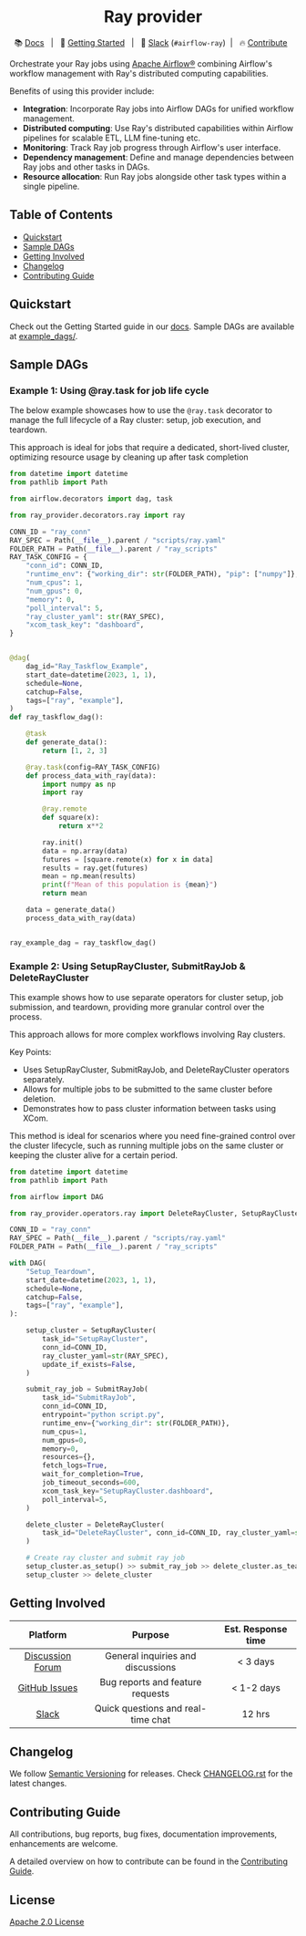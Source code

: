 <h1 align="center">
  Ray provider
</h1>

<div align="center">

:books: [Docs](https://astronomer.github.io/astro-provider-ray/) &nbsp; | &nbsp; :rocket: [Getting Started](https://astronomer.github.io/astro-provider-ray/getting_started/setup.html) &nbsp; | &nbsp; :speech_balloon: [Slack](https://join.slack.com/t/apache-airflow/shared_invite/zt-2nsw28cw1-Lw4qCS0fgme4UI_vWRrwEQ) (``#airflow-ray``)&nbsp; | &nbsp; :fire: [Contribute](https://astronomer.github.io/astro-provider-ray/CONTRIBUTING.html) &nbsp;

</div>

Orchestrate your Ray jobs using [Apache Airflow®](https://airflow.apache.org/) combining Airflow's workflow management with Ray's distributed computing capabilities.

Benefits of using this provider include:
- **Integration**: Incorporate Ray jobs into Airflow DAGs for unified workflow management.
- **Distributed computing**: Use Ray's distributed capabilities within Airflow pipelines for scalable ETL, LLM fine-tuning etc.
- **Monitoring**: Track Ray job progress through Airflow's user interface.
- **Dependency management**: Define and manage dependencies between Ray jobs and other tasks in DAGs.
- **Resource allocation**: Run Ray jobs alongside other task types within a single pipeline.


## Table of Contents
- [Quickstart](#quickstart)
- [Sample DAGs](#sample-dags)
- [Getting Involved](#getting-involved)
- [Changelog](#changelog)
- [Contributing Guide](#contributing-guide)

## Quickstart
Check out the Getting Started guide in our [docs](https://astronomer.github.io/astro-provider-ray/getting_started/setup.html). Sample DAGs are available at [example_dags/](https://github.com/astronomer/astro-provider-ray/tree/main/example_dags).

## Sample DAGs

### Example 1: Using @ray.task for job life cycle
The below example showcases how to use the ``@ray.task`` decorator to manage the full lifecycle of a Ray cluster: setup, job execution, and teardown.

This approach is ideal for jobs that require a dedicated, short-lived cluster, optimizing resource usage by cleaning up after task completion

```python
from datetime import datetime
from pathlib import Path

from airflow.decorators import dag, task

from ray_provider.decorators.ray import ray

CONN_ID = "ray_conn"
RAY_SPEC = Path(__file__).parent / "scripts/ray.yaml"
FOLDER_PATH = Path(__file__).parent / "ray_scripts"
RAY_TASK_CONFIG = {
    "conn_id": CONN_ID,
    "runtime_env": {"working_dir": str(FOLDER_PATH), "pip": ["numpy"]},
    "num_cpus": 1,
    "num_gpus": 0,
    "memory": 0,
    "poll_interval": 5,
    "ray_cluster_yaml": str(RAY_SPEC),
    "xcom_task_key": "dashboard",
}


@dag(
    dag_id="Ray_Taskflow_Example",
    start_date=datetime(2023, 1, 1),
    schedule=None,
    catchup=False,
    tags=["ray", "example"],
)
def ray_taskflow_dag():

    @task
    def generate_data():
        return [1, 2, 3]

    @ray.task(config=RAY_TASK_CONFIG)
    def process_data_with_ray(data):
        import numpy as np
        import ray

        @ray.remote
        def square(x):
            return x**2

        ray.init()
        data = np.array(data)
        futures = [square.remote(x) for x in data]
        results = ray.get(futures)
        mean = np.mean(results)
        print(f"Mean of this population is {mean}")
        return mean

    data = generate_data()
    process_data_with_ray(data)


ray_example_dag = ray_taskflow_dag()
```
### Example 2: Using SetupRayCluster, SubmitRayJob & DeleteRayCluster
This example shows how to use separate operators for cluster setup, job submission, and teardown, providing more granular control over the process.

This approach allows for more complex workflows involving Ray clusters.

Key Points:

- Uses SetupRayCluster, SubmitRayJob, and DeleteRayCluster operators separately.
- Allows for multiple jobs to be submitted to the same cluster before deletion.
- Demonstrates how to pass cluster information between tasks using XCom.

This method is ideal for scenarios where you need fine-grained control over the cluster lifecycle, such as running multiple jobs on the same cluster or keeping the cluster alive for a certain period.

```python
from datetime import datetime
from pathlib import Path

from airflow import DAG

from ray_provider.operators.ray import DeleteRayCluster, SetupRayCluster, SubmitRayJob

CONN_ID = "ray_conn"
RAY_SPEC = Path(__file__).parent / "scripts/ray.yaml"
FOLDER_PATH = Path(__file__).parent / "ray_scripts"

with DAG(
    "Setup_Teardown",
    start_date=datetime(2023, 1, 1),
    schedule=None,
    catchup=False,
    tags=["ray", "example"],
):

    setup_cluster = SetupRayCluster(
        task_id="SetupRayCluster",
        conn_id=CONN_ID,
        ray_cluster_yaml=str(RAY_SPEC),
        update_if_exists=False,
    )

    submit_ray_job = SubmitRayJob(
        task_id="SubmitRayJob",
        conn_id=CONN_ID,
        entrypoint="python script.py",
        runtime_env={"working_dir": str(FOLDER_PATH)},
        num_cpus=1,
        num_gpus=0,
        memory=0,
        resources={},
        fetch_logs=True,
        wait_for_completion=True,
        job_timeout_seconds=600,
        xcom_task_key="SetupRayCluster.dashboard",
        poll_interval=5,
    )

    delete_cluster = DeleteRayCluster(
        task_id="DeleteRayCluster", conn_id=CONN_ID, ray_cluster_yaml=str(RAY_SPEC)
    )

    # Create ray cluster and submit ray job
    setup_cluster.as_setup() >> submit_ray_job >> delete_cluster.as_teardown()
    setup_cluster >> delete_cluster
```

## Getting Involved

| Platform | Purpose | Est. Response time |
|:---:|:---:|:---:|
| [Discussion Forum](https://github.com/astronomer/astro-provider-ray/discussions) | General inquiries and discussions | < 3 days |
| [GitHub Issues](https://github.com/astronomer/astro-provider-ray/issues) | Bug reports and feature requests | < 1-2 days |
| [Slack](https://join.slack.com/t/apache-airflow/shared_invite/zt-2nsw28cw1-Lw4qCS0fgme4UI_vWRrwEQ) | Quick questions and real-time chat | 12 hrs |

## Changelog
We follow [Semantic Versioning](https://semver.org/) for releases. Check [CHANGELOG.rst](https://github.com/astronomer/astro-provider-ray/blob/main/CHANGELOG.rst) for the latest changes.

## Contributing Guide
All contributions, bug reports, bug fixes, documentation improvements, enhancements are welcome.

A detailed overview on how to contribute can be found in the [Contributing Guide](https://github.com/astronomer/astro-provider-ray/blob/main/docs/CONTRIBUTING.rst).

## License
[Apache 2.0 License](https://github.com/astronomer/astro-provider-ray/blob/main/LICENSE)

